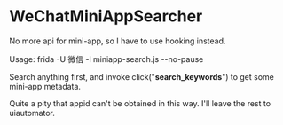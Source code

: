 # WeChatMiniAppSearcher

No more api for mini-app, so I have to use hooking instead.

Usage: frida -U 微信 -l miniapp-search.js --no-pause

Search anything first, and invoke click("**search_keywords**") to get some mini-app metadata.

Quite a pity that appid can't be obtained in this way. I'll leave the rest to uiautomator.
